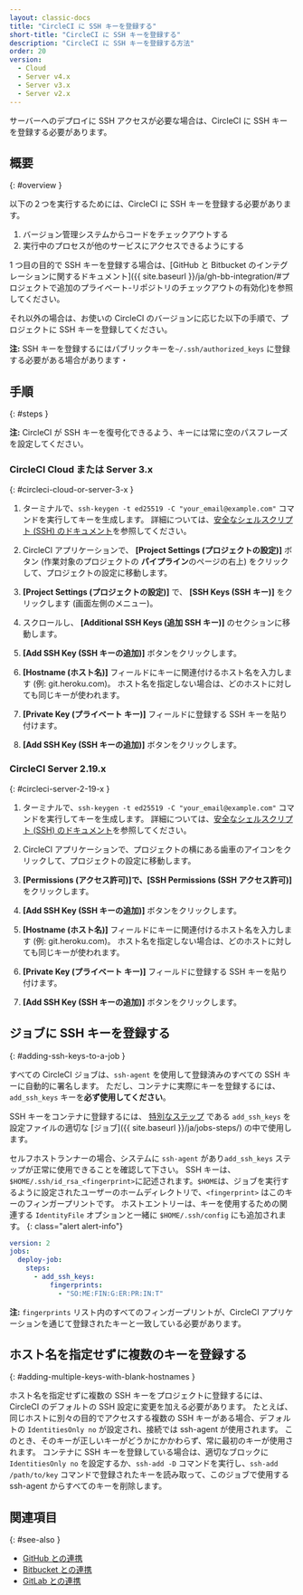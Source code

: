 ```yaml
---
layout: classic-docs
title: "CircleCI に SSH キーを登録する"
short-title: "CircleCI に SSH キーを登録する"
description: "CircleCI に SSH キーを登録する方法"
order: 20
version:
  - Cloud
  - Server v4.x
  - Server v3.x
  - Server v2.x
---
```


サーバーへのデプロイに SSH アクセスが必要な場合は、CircleCI に SSH キーを登録する必要があります。

## 概要
{: #overview }

以下の２つを実行するためには、CircleCI に SSH キーを登録する必要があります。

1. バージョン管理システムからコードをチェックアウトする
2. 実行中のプロセスが他のサービスにアクセスできるようにする

1 つ目の目的で SSH キーを登録する場合は、[GitHub と Bitbucket のインテグレーションに関するドキュメント]({{ site.baseurl }}/ja/gh-bb-integration/#プロジェクトで追加のプライベート-リポジトリのチェックアウトの有効化)を参照してください。

それ以外の場合は、お使いの CircleCI のバージョンに応じた以下の手順で、プロジェクトに SSH キーを登録してください。

**注:** SSH キーを登録するにはパブリックキーを`~/.ssh/authorized_keys` に登録する必要がある場合があります・

## 手順
{: #steps }

**注:** CircleCI が SSH キーを復号化できるよう、キーには常に空のパスフレーズを設定してください。

### CircleCI Cloud または Server 3.x
{: #circleci-cloud-or-server-3-x }

1. ターミナルで、`ssh-keygen -t ed25519 -C "your_email@example.com"` コマンドを実行してキーを生成します。 詳細については、[安全なシェルスクリプト (SSH) のドキュメント](https://www.ssh.com/ssh/keygen/)を参照してください。

2. CircleCI アプリケーションで、 **[Project Settings (プロジェクトの設定)]** ボタン (作業対象のプロジェクトの **パイプライン**のページの右上) をクリックして、プロジェクトの設定に移動します。

3. **[Project Settings (プロジェクトの設定)]** で、 **[SSH Keys (SSH キー)]** をクリックします (画面左側のメニュー)。

4. スクロールし、 **[Additional SSH Keys (追加 SSH キー)]** のセクションに移動します。

5. **[Add SSH Key (SSH キーの追加)]** ボタンをクリックします。

6. **[Hostname (ホスト名)]** フィールドにキーに関連付けるホスト名を入力します (例: git.heroku.com)。 ホスト名を指定しない場合は、どのホストに対しても同じキーが使われます。

7. **[Private Key (プライベート キー)]** フィールドに登録する SSH キーを貼り付けます。

8. **[Add SSH Key (SSH キーの追加)]** ボタンをクリックします。

### CircleCI Server 2.19.x
{: #circleci-server-2-19-x }

1. ターミナルで、`ssh-keygen -t ed25519 -C "your_email@example.com"` コマンドを実行してキーを生成します。 詳細については、[安全なシェルスクリプト (SSH) のドキュメント](https://www.ssh.com/ssh/keygen/)を参照してください。

2. CircleCI アプリケーションで、プロジェクトの横にある歯車のアイコンをクリックして、プロジェクトの設定に移動します。

2. **[Permissions (アクセス許可)]**で、**[SSH Permissions (SSH アクセス許可)]** をクリックします。

3. **[Add SSH Key (SSH キーの追加)]** ボタンをクリックします。

4. **[Hostname (ホスト名)]** フィールドにキーに関連付けるホスト名を入力します (例: git.heroku.com)。 ホスト名を指定しない場合は、どのホストに対しても同じキーが使われます。

5. **[Private Key (プライベート キー)]** フィールドに登録する SSH キーを貼り付けます。

6. **[Add SSH Key (SSH キーの追加)]** ボタンをクリックします。

## ジョブに SSH キーを登録する
{: #adding-ssh-keys-to-a-job }

すべての CircleCI ジョブは、`ssh-agent` を使用して登録済みのすべての SSH キーに自動的に署名します。 ただし、コンテナに実際にキーを登録するには、`add_ssh_keys` キーを**必ず使用してください**。

SSH キーをコンテナに登録するには、 [特別なステップ]({{site.baseurl}}/ja/configuration-reference/#add_ssh_keys) である `add_ssh_keys` を設定ファイルの適切な [ジョブ]({{ site.baseurl }}/ja/jobs-steps/) の中で使用します。

セルフホストランナーの場合、システムに `ssh-agent`  があり`add_ssh_keys` ステップが正常に使用できることを確認して下さい。 SSH キーは、`$HOME/.ssh/id_rsa_<fingerprint>`に記述されます。`$HOME`は、ジョブを実行するように設定されたユーザーのホームディレクトリで、`<fingerprint>` はこのキーのフィンガープリントです。 ホストエントリーは、キーを使用するための関連する `IdentityFile` オプションと一緒に `$HOME/.ssh/config` にも追加されます。
{: class="alert alert-info"}

```yaml
version: 2
jobs:
  deploy-job:
    steps:
      - add_ssh_keys:
          fingerprints:
            - "SO:ME:FIN:G:ER:PR:IN:T"
```

**注:** `fingerprints` リスト内のすべてのフィンガープリントが、CircleCI アプリケーションを通じて登録されたキーと一致している必要があります。

## ホスト名を指定せずに複数のキーを登録する
{: #adding-multiple-keys-with-blank-hostnames }

ホスト名を指定せずに複数の SSH キーをプロジェクトに登録するには、CircleCI のデフォルトの SSH 設定に変更を加える必要があります。 たとえば、同じホストに別々の目的でアクセスする複数の SSH キーがある場合、デフォルトの `IdentitiesOnly no` が設定され、接続では ssh-agent が使用されます。 このとき、そのキーが正しいキーがどうかにかかわらず、常に最初のキーが使用されます。 コンテナに SSH キーを登録している場合は、適切なブロックに `IdentitiesOnly no` を設定するか、`ssh-add -D` コマンドを実行し、`ssh-add /path/to/key` コマンドで登録されたキーを読み取って、このジョブで使用する ssh-agent からすべてのキーを削除します。

## 関連項目
{: #see-also }

- [GitHub との連携]({{site.baseurl}}/ja/github-integration)
- [Bitbucket との連携]({{site.baseurl}}/ja/bitbucket-integration)
- [GitLab との連携]({{site.baseurl}}/ja/gitlab-integration/)
